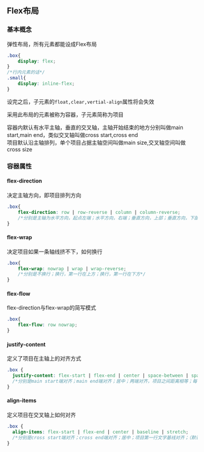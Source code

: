 ## Flex布局

### 基本概念

弹性布局，所有元素都能设成Flex布局

```css
.box{
    display: flex;
}
/*行内元素的话*/
.small{
    display: inline-flex;
}
```

设完之后，子元素的`float,clear,vertial-align`属性将会失效

采用此布局的元素被称为容器，子元素简称为项目

容器内默认有水平主轴，垂直的交叉轴，主轴开始结束的地方分别叫做main start,main end，类似交叉轴叫做cross start,cross end   
项目默认沿主轴排列，单个项目占据主轴空间叫做main size,交叉轴空间叫做cross size

### 容器属性

#### flex-direction

决定主轴方向，即项目排列方向

```css
.box{
    flex-direction: row | row-reverse | column | column-reverse;
    /*分别是主轴为水平方向，起点左端；水平方向，右端；垂直方向，上部；垂直方向，下部*/
}
```

#### flex-wrap

决定项目如果一条轴线挤不下，如何换行

```css
.box{
    flex-wrap: nowrap | wrap | wrap-reverse;
    /*分别是不换行；换行，第一行在上方；换行，第一行在下方*/
}
```

#### flex-flow

flex-direction与flex-wrap的简写模式

```css
.box{
    flex-flow: row nowrap;
}
```

#### justify-content

定义了项目在主轴上的对齐方式

```css
.box {
  justify-content: flex-start | flex-end | center | space-between | space-around;
  /*分别是main start端对齐；main end端对齐；居中；两端对齐，项目之间距离相等；每个项目两侧的间隔相等*/
}
```

#### align-items

定义项目在交叉轴上如何对齐

```css
.box {
  align-items: flex-start | flex-end | center | baseline | stretch;
  /*分别是cross start端对齐；cross end端对齐；居中；项目第一行文字基线对齐；（默认值），如果项目未设置高度或者设为auto，则会占满容器高度*/
}
```

